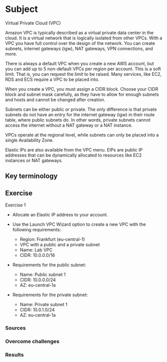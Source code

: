 # Subject
Virtual Private Cloud (VPC)

Amazon VPC is typically described as a virtual private data center in the cloud. It is a virtual network that is logically isolated from other VPCs.
With a VPC you have full control over the design of the network. You can create subnets, internet gateways (igw), NAT gateways, VPN connections, and more.

There is always a default VPC when you create a new AWS account, but you can add up to 5 non-default VPCs per region per account. This is a soft limit. That is, you can request the limit to be raised.
Many services, like EC2, RDS and ECS require a VPC to be placed into.

When you create a VPC, you must assign a CIDR block. Choose your CIDR block and subnet mask carefully, as they have to allow for enough subnets and hosts and cannot be changed after creation.

Subnets can be either public or private. The only difference is that private subnets do not have an entry for the internet gateway (igw) in their route table, where public subnets do. In other words, private subnets cannot access the internet without a NAT gateway or a NAT instance.

VPCs operate at the regional level, while subnets can only be placed into a single Availability Zone.

Elastic IPs are also available from the VPC menu. EIPs are public IP addresses that can be dynamically allocated to resources like EC2 instances or NAT gateways.

## Key terminology


## Exercise
Exercise 1  
- Allocate an Elastic IP address to your account.
- Use the Launch VPC Wizard option to create a new VPC with the following requirements:
    * Region: Frankfurt (eu-central-1)
    * VPC with a public and a private subnet
    * Name: Lab VPC
    * CIDR: 10.0.0.0/16  

- Requirements for the public subnet:
    * Name: Public subnet 1
    * CIDR: 10.0.0.0/24
    * AZ: eu-central-1a  

- Requirements for the private subnet:
    * Name: Private subnet 1
    * CIDR: 10.0.1.0/24
    * AZ: eu-central-1a

### Sources


### Overcome challenges


### Results